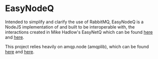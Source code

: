EasyNodeQ
=========

Intended to simplify and clarify the use of RabbitMQ, EasyNodeQ is a NodeJS implementation of and built to be interoperable with, the interactions created in Mike Hadlow's EasyNetQ which can be found [here](https://github.com/mikehadlow/EasyNetQ) and [here](http://easynetq.com/).

This project relies heavily on amqp.node (amqplib), which can be found [here](https://github.com/squaremo/amqp.node) and [here](http://www.squaremobius.net/amqp.node/).
